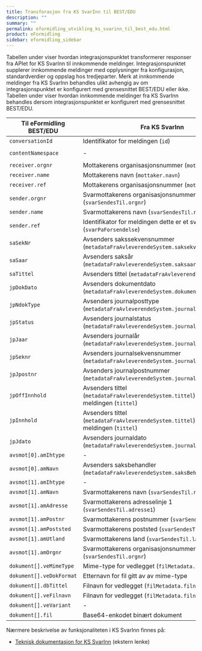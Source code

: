 ```yaml
---
title: Transforasjon fra KS SvarInn til BEST/EDU
description: ""
summary: ""
permalink: eformidling_utvikling_ks_svarinn_til_best_edu.html
product: eFormidling
sidebar: eformidling_sidebar
---
```


Tabellen under viser hvordan integrasjonspunktet transformerer responser fra APIet for KS SvarInn til innkommende
meldinger. Integrasjonspunktet supplerer innkommende meldinger med opplysninger fra konfigurasjon, standardverdier og
oppslag hos tredjeparter. Merk at innkommende meldinger fra KS SvarInn behandles ulikt avhengig av om
integrasjonspunktet er konfigurert med grensesnittet BEST/EDU eller ikke. Tabellen under viser hvordan innkommende
meldinger fra KS SvarInn behandles dersom integrasjonspunktet er konfigurert med grensesnittet BEST/EDU.

| Til eFormidling BEST/EDU | Fra KS SvarInn                                                                                   | Fra konfigurasjon                        | Fra standardverdi |
| ------------------------ | ------------------------------------------------------------------------------------------------ | ---------------------------------------- | ----------------- |
| `conversationId`         | Identifikator for meldingen (`id`)                                                               | -                                        | - |
| `contentNamespace`       | -                                                                                                | -                                        | `http://www.arkivverket.no/Noark4-1-WS-WD/types` |
| `receiver.orgnr`         | Mottakerens organisasjonsnummer (`mottaker.orgnr`)                                               | -                                        | - |
| `receiver.name`          | Mottakerens navn (`mottaker.navn`)                                                               | -                                        | - |
| `receiver.ref`           | Mottakerens organisasjonsnummer (`mottaker.orgnr`)                                               | -                                        | - |
| `sender.orgnr`           | Svarmottakerens organisasjonsnummer (`svarSendesTil.orgnr`)                                      | -                                        | - |
| `sender.name`            | Svarmottakerens navn (`svarSendesTil.navn`)                                                      | -                                        | - |
| `sender.ref`             | Identifikator for meldingen dette er et svar på (`svarPaForsendelse`)                            | -                                        | - |
| `saSekNr`                | Avsenders sakssekvensnummer (`metadataFraAvleverendeSystem.saksekvensnummer`)                    | -                                        | - |
| `saSaar`                 | Avsenders saksår (`metadataFraAvleverendeSystem.saksaar`)                                        | -                                        | - |
| `saTittel`               | Avsenders tittel (`metadataFraAvleverendeSystem.tittel`)                                         | -                                        | - |
| `jpDokDato`              | Avsenders dokumentdato (`metadataFraAvleverendeSystem.dokumentetsDato`)                          | -                                        | - |
| `jpNdokType`             | Avsenders journalposttype (`metadataFraAvleverendeSystem.journalposttype`)                       | -                                        | - |
| `jpStatus`               | Avsenders journalstatus (`metadataFraAvleverendeSystem.journalstatus`)                           | -                                        | - |
| `jpJaar`                 | Avsenders journalår (`metadataFraAvleverendeSystem.journalaar`)                                  | -                                        | - |
| `jpSeknr`                | Avsenders journalsekvensnummer (`metadataFraAvleverendeSystem.journalseksvensnummer`)            | -                                        | - |
| `jpJpostnr`              | Avsenders journalpostnummer (`metadataFraAvleverendeSystem.journalpostnummer`)                   | -                                        | - |
| `jpOffInnhold`           | Avsenders tittel (`metadataFraAvleverendeSystem.tittel`), ellers tittel for meldingen (`tittel`) | -                                        | `Dokumentet mangler tittel` |
| `jpInnhold`              | Avsenders tittel (`metadataFraAvleverendeSystem.tittel`), ellers tittel for meldingen (`tittel`) | -                                        | `Dokumentet mangler tittel` |
| `jpJdato`                | Avsenders journaldato (`metadataFraAvleverendeSystem.journaldato`)                               | -                                        | - |
| `avsmot[0].amIhtype`     | -                                                                                                | -                                        | `0` |
| `avsmot[0].amNavn`       | Avsenders saksbehandler (`metadataFraAvleverendeSystem.saksBehandler`)                           | -                                        | - |
| `avsmot[1].amIhtype`     | -                                                                                                | -                                        | `1` |
| `avsmot[1].amNavn`       | Svarmottakerens navn (`svarSendesTil.navn`)                                                      | -                                        | - |
| `avsmot[1].amAdresse`    | Svarmottakerens adresselinje 1 (`svarSendesTil.adresse1`)                                        | -                                        | - |
| `avsmot[1].amPostnr`     | Svarmottakerens postnummer (`svarSendesTil.postnr`)                                              | -                                        | - |
| `avsmot[1].amPoststed`   | Svarmottakerens poststed (`svarSendesTil.poststed`)                                              | -                                        | - |
| `avsmot[1].amUtland`     | Svarmottakerens land (`svarSendesTil.land`)                                                      | -                                        | - |
| `avsmot[1].amOrgnr`      | Svarmottakerens organisasjonsnummer (`svarSendesTil.orgnr`)                                      | -                                        | - |
| `dokument[].veMimeType`  | Mime-type for vedlegget (`filMetadata.mimetype`)                                                 | -                                        | - |
| `dokument[].veDokFormat` | Etternavn for fil gitt av av mime-type                                                           | -                                        | - |
| `dokument[].dbTittel`    | Filnavn for vedlegget (`filMetadata.filnavn`)                                                    | -                                        | - |
| `dokument[].veFilnavn`   | Filnavn for vedlegget (`filMetadata.filnavn`)                                                    | -                                        | - |
| `dokument[].veVariant`   | -                                                                                                | -                                        | `P` |
| `dokument[].fil`         | Base64-enkodet binært dokument                                                                   | -                                        | - |

Nærmere beskrivelse av funksjonaliteten i KS SvarInn finnes på:

- [Teknisk dokumentasjon for KS SvarInn](https://ks-no.github.io/svarut/integrasjon/mottaksservice-rest/) (ekstern lenke)
